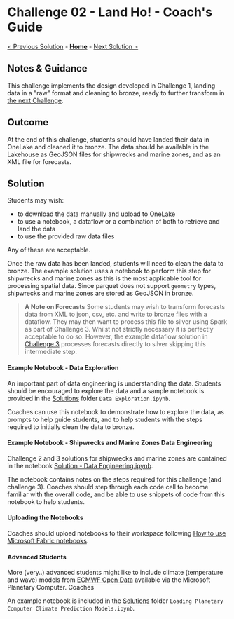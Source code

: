 # Challenge 02 - Land Ho! - Coach's Guide

[< Previous Solution](./Solution-01.md) - **[Home](./README.md)** - [Next Solution >](./Solution-03.md)

## Notes & Guidance

This challenge implements the design developed in Challenge 1, landing data in a "raw" format and cleaning to bronze, ready to further transform in [the next Challenge](./Solution-03.md).

## Outcome
At the end of this challenge, students should have landed their data in OneLake and cleaned it to bronze. The data should be available in the Lakehouse as GeoJSON files for shipwrecks and marine zones, and as an XML file for forecasts.

## Solution

Students may wish:

- to download the data manually and upload to OneLake
- to use a notebook, a dataflow or a combination of both to retrieve and land the data
- to use the provided raw data files

Any of these are acceptable.

Once the raw data has been landed, students will need to clean the data to bronze. The example solution uses a notebook to perform this step for shipwrecks and marine zones as this is the most applicable tool for processing spatial data. Since parquet does not support ``geometry`` types, shipwrecks and marine zones are stored as GeoJSON in bronze.

> **A Note on Forecasts**
>Some students may wish to transform forecasts data from XML to json, csv, etc. and write to bronze files with a dataflow. They may then want to process this file to silver using Spark as part of Challenge 3. Whilst not strictly necessary it is perfectly acceptable to do so. However, the example dataflow solution in [Challenge 3](./Solution-03.md) processes forecasts directly to silver skipping this intermediate step.

#### Example Notebook - Data Exploration

An important part of data engineering is understanding the data. Students should be encouraged to explore the data and a sample notebook is provided in the [Solutions](./Solutions) folder ``Data Exploration.ipynb``.

Coaches can use this notebook to demonstrate how to explore the data, as prompts to help guide students, and to help students with the steps required to initially clean the data to bronze.

#### Example Notebook - Shipwrecks and Marine Zones Data Engineering

Challenge 2 and 3 solutions for shipwrecks and marine zones are contained in the notebook [Solution - Data Engineering.ipynb](./Solutions/Solution%20-%20Data%20Engineering.ipynb).


The notebook contains notes on the steps required for this challenge (and challenge 3). Coaches should step through each code cell to become familiar with the overall code, and be able to use snippets of code from this notebook to help students.

#### Uploading the Notebooks

Coaches should upload notebooks to their workspace following [How to use Microsoft Fabric notebooks](https://learn.microsoft.com/en-us/fabric/data-engineering/how-to-use-notebook#import-existing-notebooks).

#### Advanced Students

More (very..) advanced students might like to include climate (temperature and wave) models from [ECMWF Open Data](https://planetarycomputer.microsoft.com/dataset/ecmwf-forecast) available via the Microsoft Planetary Computer. Coaches 

An example notebook is included in the [Solutions](./Solutions) folder ``Loading Planetary Computer Climate Prediction Models.ipynb``.

